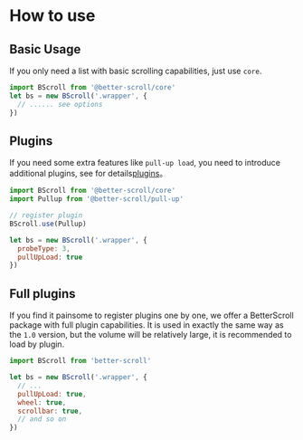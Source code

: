 # How to use

## Basic Usage

If you only need a list with basic scrolling capabilities, just use `core`.

```js
import BScroll from '@better-scroll/core'
let bs = new BScroll('.wrapper', {
  // ...... see options
})
```

## Plugins

If you need some extra features like `pull-up load`, you need to introduce additional plugins, see for details[plugins](/zh-CN/plugins)。

```js
import BScroll from '@better-scroll/core'
import Pullup from '@better-scroll/pull-up'

// register plugin
BScroll.use(Pullup)

let bs = new BScroll('.wrapper', {
  probeType: 3,
  pullUpLoad: true
})
```

## Full plugins

If you find it painsome to register plugins one by one, we offer a BetterScroll package with full plugin capabilities. It is used in exactly the same way as the `1.0` version, but the volume will be relatively large, it is recommended to load by plugin.

```js
import BScroll from 'better-scroll'

let bs = new BScroll('.wrapper', {
  // ...
  pullUpLoad: true,
  wheel: true,
  scrollbar: true,
  // and so on
})
```
